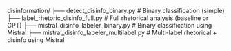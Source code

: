 disinformation/
├── detect_disinfo_binary.py                  # Binary classification (simple)
├── label_rhetoric_disinfo_full.py           # Full rhetorical analysis (baseline or GPT)
├── mistral_disinfo_labeler_binary.py        # Binary classification using Mistral
├── mistral_disinfo_labeler_multilabel.py    # Multi-label rhetorical + disinfo using Mistral
